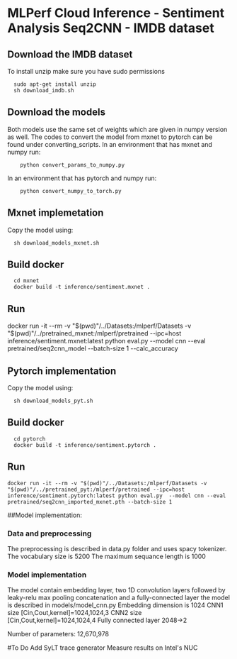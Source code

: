 # MLPerf Cloud Inference - Sentiment Analysis Seq2CNN - IMDB dataset

## Download the IMDB dataset
To install unzip make sure you have sudo permissions 
```
  sudo apt-get install unzip
  sh download_imdb.sh
```
## Download the models
Both models use the same set of weights which are given in numpy version as well.
The codes to convert the model from mxnet to pytorch can be found under converting_scripts.
In an environment that has mxnet and numpy run:
```
    python convert_params_to_numpy.py
```    
In an environment that has pytorch and numpy run:
```
    python convert_numpy_to_torch.py
```    

## Mxnet implemetation
Copy the model using:
```
  sh download_models_mxnet.sh
```
## Build docker
```
  cd mxnet
  docker build -t inference/sentiment.mxnet .
```
## Run 
docker run -it --rm -v "$(pwd)"/../Datasets:/mlperf/Datasets -v "$(pwd)"/../pretrained_mxnet:/mlperf/pretrained --ipc=host inference/sentiment.mxnet:latest python eval.py --model cnn --eval pretrained/seq2cnn_model --batch-size 1 --calc_accuracy

## Pytorch implementation
Copy the model using:
```
  sh download_models_pyt.sh
```
## Build docker
```
  cd pytorch
  docker build -t inference/sentiment.pytorch .
```
## Run
``` 
docker run -it --rm -v "$(pwd)"/../Datasets:/mlperf/Datasets -v "$(pwd)"/../pretrained_pyt:/mlperf/pretrained --ipc=host inference/sentiment.pytorch:latest python eval.py  --model cnn --eval pretrained/seq2cnn_imported_mxnet.pth --batch-size 1 
```

##Model implementation:
### Data and preprocessing
The preprocessing is described in data.py folder and uses spacy tokenizer.
The vocabulary size is 5200
The maximum sequance length is 1000
### Model implementation
The model contain embedding layer, two 1D convolution layers followed by leaky-relu max pooling concatenation and a fully-connected layer the model is described in models/model_cnn.py
Embedding dimension is 1024
CNN1 size [Cin,Cout,kernel]=1024,1024,3
CNN2 size [Cin,Cout,kernel]=1024,1024,4
Fully connected layer 2048->2

Number of parameters:  12,670,978

#To Do
Add SyLT trace generator
Measure results on Intel's NUC

